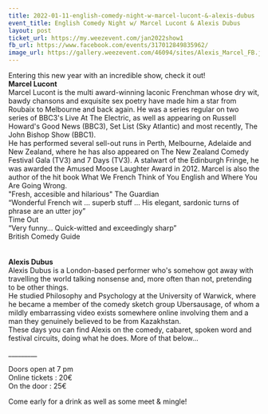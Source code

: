 ```yaml
---
title: 2022-01-11-english-comedy-night-w-marcel-lucont-&-alexis-dubus
event_title: English Comedy Night w/ Marcel Lucont & Alexis Dubus
layout: post
ticket_url: https://my.weezevent.com/jan2022show1
fb_url: https://www.facebook.com/events/317012849835962/
image_url: https://gallery.weezevent.com/46094/sites/Alexis_Marcel_FB.jpg
---
```


<div> Entering this new year with an incredible show, check it out!</div>
<div><strong>Marcel Lucont</strong></div>
<div>Marcel Lucont is the multi award-winning laconic Frenchman whose dry wit, bawdy chansons and exquisite sex poetry have made him a star from Roubaix to Melbourne and back again. He was a series regular on two series of BBC3's Live At The Electric, as well as appearing on Russell Howard's Good News (BBC3), Set List (Sky Atlantic) and most recently, The John Bishop Show (BBC1).</div>
<div>He has performed several sell-out runs in Perth, Melbourne, Adelaide and New Zealand, where he has also appeared on The New Zealand Comedy Festival Gala (TV3) and 7 Days (TV3). A stalwart of the Edinburgh Fringe, he was awarded the Amused Moose Laughter Award in 2012. Marcel is also the author of the hit book What We French Think of You English and Where You Are Going Wrong.</div>
<div>"Fresh, accesible and hilarious" The Guardian</div>
<div>“Wonderful French wit … superb stuff … His elegant, sardonic turns of phrase are an utter joy”<br>
Time Out</div>
<div>“Very funny… Quick-witted and exceedingly sharp”<br>
British Comedy Guide</div>
<div>&nbsp;</div>
<div>&nbsp;</div>
<div><strong>Alexis Dubus</strong></div>
<div>Alexis Dubus is a London-based performer who's somehow got away with travelling the world talking nonsense and, more often than not, pretending to be other things.</div>
<div>He studied Philosophy and Psychology at the University of Warwick, where he became a member of the comedy sketch group Ubersausage, of whom a mildly embarrassing video exists somewhere online involving them and a man they genuinely believed to be from Kazakhstan.</div>
<div>These days you can find Alexis on the comedy, cabaret, spoken word and festival circuits, doing what he does. More of that below...</div>
<p> _________</p>
<p> Doors open at 7 pm<br>
Online tickets : 20€<br>
On the door : 25€</p>
<p>
Come early for a drink as well as some meet &amp; mingle!</p>

